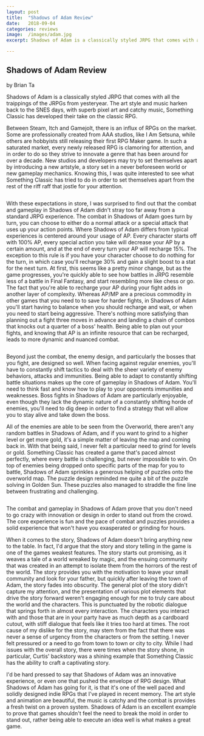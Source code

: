 ```yaml
---
layout: post
title:  "Shadows of Adam Review"
date:   2018-09-04
categories: reviews
image:  /images/adam.jpg
excerpt: Shadows of Adam is a classically styled JRPG that comes with all the traippings of the JRPGs from yesteryear.  The art style and music harken back to the SNES days, with superb pixel art and catchy music, Something Classic has developed their take on the classic RPG.

---
```

## Shadows of Adam Review

by Brian Ta


Shadows of Adam is a classically styled JRPG that comes with all the traippings of the JRPGs from yesteryear.  The art style and music harken back to the SNES days, with superb pixel art and catchy music, Something Classic has developed their take on the classic RPG.

Between Steam, Itch and Gamejolt, there is an influx of RPGs on the market.  Some are professionally created from AAA studios, like I Am Setsuna, while others are hobbyists still releasing their first RPG Maker game.  In such a saturated market, every newly released RPG is clamoring for attention, and in order to do so they strive to innovate a genre that has been around for over a decade.  New studios and developers may try to set themselves apart by introducing a new artstyle, a story set in a never beforeseen world or new gameplay mechanics.  Knowing this, I was quite interested to see what Something Classic has tried to do in order to set themselves apart from the rest of the riff raff that jostle for your attention.

<img class="gfyitem" data-id="HarmfulFreeHairstreak" />

With these expectations in store, I was surprised to find out that the combat and gameplay in Shadows of Adam didn't stray too far away from a standard JRPG experience.  The combat in Shadows of Adam goes turn by turn, you can choose to either do a normal attack or a special attack that uses up your action points.  Where Shadows of Adam differs from typical experiences is centered around your usage of AP.  Every character starts off with 100% AP, every special action you take will decrease your AP by a certain amount, and at the end of every turn your AP will recharge 15%.  The exception to this rule is if you have your character choose to do nothing for the turn, in which case you'll recharge 30% and gain a slight boost to a stat for the next turn.  At first, this seems like a pretty minor change, but as the game progresses, you're quickly able to see how battles in JRPG resemble less of a battle in Final Fantasy, and start resembling more like chess or go.  The fact that you're able to recharge your AP during your fight adds in another layer of complexity. Whereas AP/MP are a precious commodity in other games that you need to to save for harder fights, in Shadows of Adam you'll start having to balance when you should recharge and wait, or when you need to start being aggressive.  There's nothing more satisfying than planning out a fight three moves in advance and landing a chain of combos that knocks out a quarter of a boss' health.  Being able to plan out your fights, and knowing that AP is an infinite resource that can be recharged, leads to more dynamic and nuanced combat.

<img class="gfyitem" data-id="UnacceptableGrimyAzurewingedmagpie" />

Beyond just the combat, the enemy design, and particularly the bosses that you fight, are designed so well.  When facing against regular enemies, you'll have to constantly shift tactics to deal with the sheer variety of enemy behaviors, attacks and immunities.  Being able to adapt to constantly shifting battle situations makes up the core of gameplay in Shadows of Adam.  You'll need to think fast and know how to play to your opponents immunities and weaknesses.  Boss fights in Shadows of Adam are particularly enjoyable, even though they lack the dynamic nature of a constantly shifting horde of enemies, you'll need to dig deep in order to find a strategy that will allow you to stay alive and take down the boss.

All of the enemies are able to be seen from the Overworld, there aren't any random battles in Shadows of Adam, and if you want to grind to a higher level or get more gold, it's a simple matter of leaving the map and coming back in.  With that being said, I never felt a particular need to grind for levels or gold.  Something Classic has created a game that's paced almost perfectly, where every battle is challenging, but never impossible to win.  On top of enemies being dropped onto specific parts of the map for you to battle, Shadows of Adam sprinkles a generous helping of puzzles onto the overworld map.  The puzzle design reminded me quite a bit of the puzzle solving in Golden Sun.  These puzzles also managed to straddle the fine line between frustrating and challenging.

<img class="gfyitem" data-id="DirectIdealGarpike" />

The combat and gameplay in Shadows of Adam prove that you don't need to go crazy with innovation or design in order to stand out from the crowd.  The core experience is fun and the pace of combat and puzzles provides a solid experience that won't have you exasperated or grinding for hours.

When it comes to the story, Shadows of Adam doesn't bring anything new to the table.  In fact, I'd argue that the story and story telling in the game is one of the games weakest features.  The story starts out promising, as it weaves a tale of a world wreaked by magic, and the ensuing community that was created in an attempt to isolate them from the horrors of the rest of the world.  The story provides you with the motivation to leave your small community and look for your father, but quickly after leaving the town of Adam, the story fades into obscurity.  The general plot of the story didn't capture my attention, and the presentation of various plot elements that drive the story forward weren't engaging enough for me to truly care about the world and the characters.  This is punctuated by the robotic dialogue that springs forth in almost every interaction.  The characters you interact with and those that are in your party have as much depth as a cardboard cutout, with stiff dialogue that feels like it tries too hard at times. The root cause of my dislike for the story, may stem from the fact that there was never a sense of urgency from the characters or from the setting.  I never felt pressured or a need to go from town to town or city to city.  While I had issues with the overall story, there were times when the story shone, in particular, Curtis' backstory was a shining example that Something Classic has the ability to craft a captivating story.

I'd be hard pressed to say that Shadows of Adam was an innovative experience, or even one that pushed the envelope of RPG design.  What Shadows of Adam has going for it, is that it's one of the well paced and solidly designed indie RPGs that I've played in recent memory.  The art style and animation are beautiful, the music is catchy and the combat is provides a fresh twist on a proven system.  Shadows of Adam is an excellent example to prove that games shouldn't feel the need to break the mold in order to stand out, rather being able to execute an idea well is what makes a great game.
